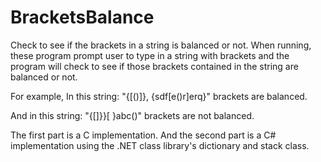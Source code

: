 # BracketsBalance
Check to see if the brackets in a string is balanced or not.
When running, these program prompt user to type in a string with brackets 
and the program will check to see if those brackets contained in the string 
are balanced or not.
 
For example, In this string: "{[()]}, {sdf[e()r]erq}"   brackets are balanced.
 
 And in this string: "{[]}}[  }abc()"  brackets are not balanced.
   
 The first part is a C implementation. And the second part is a C# implementation 
 using the .NET class library's dictionary and stack class.

